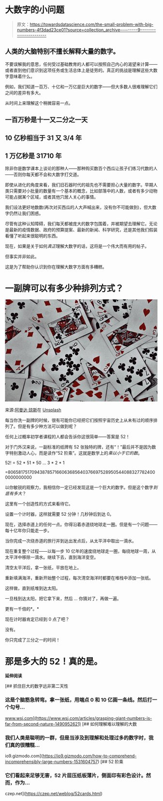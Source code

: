 # 大数字的小问题

> 原文：<https://towardsdatascience.com/the-small-problem-with-big-numbers-4f3dad23ce01?source=collection_archive---------9----------------------->

## 人类的大脑特别不擅长解释大量的数字。

不要误解我的意思，任何受过基础教育的人都可以按照自己内心的渴望来计算——或者直到他们意识到这项任务或生活总体上是徒劳的。真正的挑战是理解这些大数字意味着什么。

例如，我们知道一百万、十亿和一万亿是巨大的数字——但大多数人很难理解它们之间的差异有多大。

从时间上来理解这个稍微容易一点。

## 一百万秒是十一又二分之一天

## 10 亿秒相当于 31 又 3/4 年

## 1 万亿秒是 31710 年

除非你是数学课本上谈论的那种人——那种购买数百个西瓜让孩子们练习代数的人——否则你每天都不会和大数字打交道。

即使从进化的角度来看，我们旧石器时代的祖先也不需要担心大量的数字。早期人类只需要对小批量的数量有一个基本的概念，比如部落中的人数，或者有多少动物可能占据某个区域，或者其他穴居人关心的事情。

我们设法更好地数数(再次对买西瓜的人大声喊出来，没有你不可能做到)，但大数字仍然让我们困惑。

尽管有这种认知障碍，我们每天都被庞大的数字包围着，并被期望去理解它。无论是最新的疫情数据、政府的预算提案、最新的新闻、科学研究，还是其他我们假装看懂了听起来很聪明的东西。

现在，如果是关于如何*真正*理解大数字的话，这将是一个伟大而有用的帖子。

但事实并非如此。

这是为了帮助你认识到你在理解大数字方面有多糟糕。

# 一副牌可以有多少种排列方式？

![](img/83ab58bf975439c5b5c74fdd0e2b35ac.png)

来源:[阿曼达·琼斯](https://unsplash.com/@amandagraphc)在 [Unsplash](https://unsplash.com/photos/P787-xixGio)

每当你洗一副牌的时候，很有可能你已经把它们按照宇宙历史上从未有过的顺序排列了。但是有多少种方法可以做到呢？

任何上过概率初学者课程的人都会告诉你这很简单——答案是 52！

对于门外汉来说，一副标准的纸牌有 52 张独特的牌，还有“！”最后并不是因为数字特别激动人心，而是读作“52 阶乘”。这就是数学上的*乘以小于它的数*。

52! = 52 * 51 * 50 … 3 * 2 * 1

=80658175170943878571660636856403766975289505440883277824000000000000

以你敏锐的观察力，我相信你一定已经发现这是一个巨大的数字。但是这个数字*到底有多大*？

这里有一个创造性的方式来看待它。

设置一个计时器，这样就需要 52 分钟！几秒钟后到达 0。

现在，选择赤道上的任何一点。你得沿着赤道绕地球走一圈。但是有一个问题——每十亿年你只能走一步。

当你完成一次绕赤道的旅行并到达出发点后，从太平洋中取出一滴水。

现在重复整个过程——以每一步 10 亿年的速度绕地球走一圈，每绕地球一周，从太平洋中移除一滴水。继续下去，直到海洋变空。

清空太平洋后，拿一张纸，平放在地上。

重新填满海洋，重新开始整个过程，每次清空海洋时都要在堆栈中添加一张纸。

这样做，直到纸堆到达太阳。

一旦栈到达太阳，把它拿下来，然后 *…* 你猜对了，再做一遍。

更有一千倍的*。*

现在计时器肯定已经到 0 点了吧？

没有。

你只完成了三分之一的时间！

# 那是多大的 52！真的是。

**延伸阅读**

[](https://www.wsj.com/articles/grasping-giant-numbers-is-far-from-second-nature-1490952621) [## 抓住巨大的数字远非第二天性

### 这是个脑筋急转弯。拿一张纸，用端点 0 和 10 亿画一条线。然后打一个勾号…

www.wsj.com](https://www.wsj.com/articles/grasping-giant-numbers-is-far-from-second-nature-1490952621) [](https://io9.gizmodo.com/how-to-comprehend-incomprehensibly-large-numbers-1531604757) [## 如何理解难以理解的大数

### 我们人类是聪明的一群，但是当涉及到理解和处理过多的数字时，我们真的很糟糕…

io9.gizmodo.com](https://io9.gizmodo.com/how-to-comprehend-incomprehensibly-large-numbers-1531604757)  [## 52 阶乘

### 它们看起来足够无害，52 片层压纸板薄片，侧面印有彩色设计。然而，作为…

czep.net](https://czep.net/weblog/52cards.html)